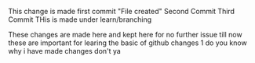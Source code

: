 This change is made first commit "File created"
Second Commit
Third Commit
THis is made under learn/branching

<!-- Now i am in the learn/branching -->
These changes are made here and kept here for no further issue till now
these are important for learing the basic of github
changes 1 do you know why
i have made changes don't ya
